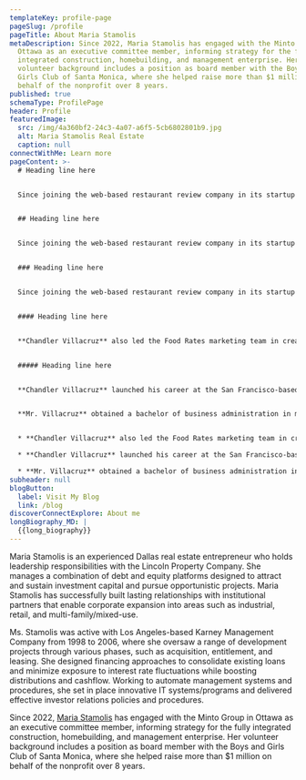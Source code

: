 ```yaml
---
templateKey: profile-page
pageSlug: /profile
pageTitle: About Maria Stamolis
metaDescription: Since 2022, Maria Stamolis has engaged with the Minto Group in
  Ottawa as an executive committee member, informing strategy for the fully
  integrated construction, homebuilding, and management enterprise. Her
  volunteer background includes a position as board member with the Boys and
  Girls Club of Santa Monica, where she helped raise more than $1 million on
  behalf of the nonprofit over 8 years.
published: true
schemaType: ProfilePage
header: Profile
featuredImage:
  src: /img/4a360bf2-24c3-4a07-a6f5-5cb6802801b9.jpg
  alt: Maria Stamolis Real Estate
  caption: null
connectWithMe: Learn more
pageContent: >-
  # Heading line here


  Since joining the web-based restaurant review company in its startup phase, **Chandler Villacruz** has spearheaded market research activities that have allowed the firm to build effective advertising campaigns and achieve sound business growth.


  ## Heading line here


  Since joining the web-based restaurant review company in its startup phase, **Chandler Villacruz** has spearheaded market research activities that have allowed the firm to build effective advertising campaigns and achieve sound business growth.


  ### Heading line here


  Since joining the web-based restaurant review company in its startup phase, **Chandler Villacruz** has spearheaded market research activities that have allowed the firm to build effective advertising campaigns and achieve sound business growth.


  #### Heading line here


  **Chandler Villacruz** also led the Food Rates marketing team in creating a successful *user rewards program* that boosted online signups by 10,000 accounts in its first 30 days. For his achievements in his field, the [San Francisco Business Times](file:///home/surajit/Downloads/executives%20(2)/executives/profile.html#) recognized him as one of its “40 Under 40” *business leaders* in 2014.


  ##### Heading line here


  **Chandler Villacruz** launched his career at the San Francisco-based Healthy Living. After only six years with the firm, he advanced from his position of marketing associate to the role of marketing director.


  **Mr. Villacruz** obtained a bachelor of business administration in marketing from the Mays Business School at Texas A&M University, where he pursued the Advertising Strategy career track. Subsequently, he earned a master of science in marketing at the University of Southern California.


  * **Chandler Villacruz** also led the Food Rates marketing team in creating a successful *user rewards program* that boosted online signups by 10,000 accounts in its first 30 days. For his achievements in his field, the [San Francisco Business Times](file:///home/surajit/Downloads/executives%20(2)/executives/profile.html#) recognized him as one of its “40 Under 40” *business leaders* in 2014.

  * **Chandler Villacruz** launched his career at the San Francisco-based Healthy Living. After only six years with the firm, he advanced from his position of marketing associate to the role of marketing director.

  * **Mr. Villacruz** obtained a bachelor of business administration in marketing from the Mays Business School at Texas A&M University, where he pursued the Advertising Strategy career track. Subsequently, he earned a master of science in marketing at the University of Southern California.
subheader: null
blogButton:
  label: Visit My Blog
  link: /blog
discoverConnectExplore: About me
longBiography_MD: |
  {{long_biography}}
---
```

Maria Stamolis is an experienced Dallas real estate entrepreneur who holds leadership responsibilities with the Lincoln Property Company. She manages a combination of debt and equity platforms designed to attract and sustain investment capital and pursue opportunistic projects. Maria Stamolis has successfully built lasting relationships with institutional partners that enable corporate expansion into areas such as industrial, retail, and multi-family/mixed-use.

Ms. Stamolis was active with Los Angeles-based Karney Management Company from 1998 to 2006, where she oversaw a range of development projects through various phases, such as acquisition, entitlement, and leasing. She designed financing approaches to consolidate existing loans and minimize exposure to interest rate fluctuations while boosting distributions and cashflow. Working to automate management systems and procedures, she set in place innovative IT systems/programs and delivered effective investor relations policies and procedures.

Since 2022, [Maria Stamolis](https://aicpaconferences.com/speakers/view/60336) has engaged with the Minto Group in Ottawa as an executive committee member, informing strategy for the fully integrated construction, homebuilding, and management enterprise. Her volunteer background includes a position as board member with the Boys and Girls Club of Santa Monica, where she helped raise more than $1 million on behalf of the nonprofit over 8 years.